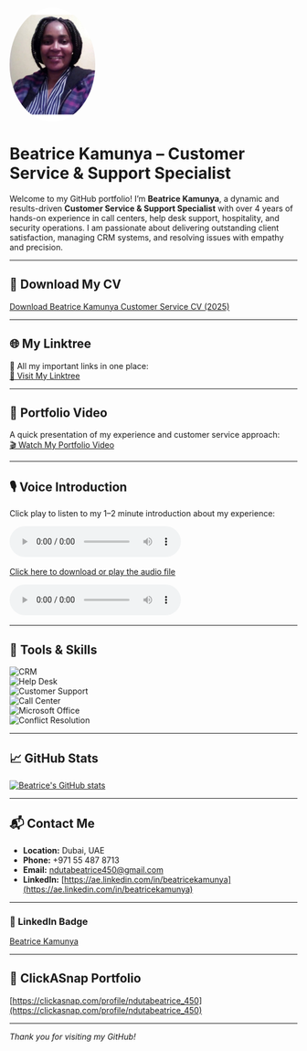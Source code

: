 <img src="./beatrice_photo.png" alt="Beatrice Kamunya" style="width:150px; border-radius:50%; display:block; margin-bottom:20px;" />

# Beatrice Kamunya – Customer Service & Support Specialist

Welcome to my GitHub portfolio! I’m **Beatrice Kamunya**, a dynamic and results-driven **Customer Service & Support Specialist** with over 4 years of hands-on experience in call centers, help desk support, hospitality, and security operations. I am passionate about delivering outstanding client satisfaction, managing CRM systems, and resolving issues with empathy and precision.

---

## 📄 Download My CV
[Download Beatrice Kamunya Customer Service CV (2025)](./Kamunya_Beatrice_Customer_Service_CV_2025.pdf)

---

## 🌐 My Linktree
📌 All my important links in one place:  
[🔗 Visit My Linktree](https://linktr.ee/ndutabeatrice450)

---

## 🎥 Portfolio Video
A quick presentation of my experience and customer service approach:  
[🎬 Watch My Portfolio Video](https://www.dropbox.com/scl/fi/6w5z8v18aps5kthk4y9tj/Brown-Minimal-Creative-Portofolio-Presentation_20250722_172014_0002.mp4?rlkey=qmthao27kc99px2lmqwwz7u0b&st=8vpzhb8y&dl=0)

---
## 🎙 Voice Introduction  
Click play to listen to my 1–2 minute introduction about my experience:

<audio controls>
  <source src="./BeatriceKamunya_SecurityCustomerServiceIntro.mp3" type="audio/mpeg">
  Your browser does not support the audio element.
</audio>

[Click here to download or play the audio file](./BeatriceKamunya_SecurityCustomerServiceIntro.mp3)

<audio controls>
  <source src="./BeatriceKamunya_SecurityCustomerServiceIntro.mp3" type="audio/mpeg">
  Your browser does not support the audio element.
</audio>

---

## 🧰 Tools & Skills
![CRM](https://img.shields.io/badge/CRM-Expert-blue)  
![Help Desk](https://img.shields.io/badge/Help%20Desk-Specialist-brightgreen)  
![Customer Support](https://img.shields.io/badge/Customer%20Support-Experienced-orange)  
![Call Center](https://img.shields.io/badge/Call%20Center-4+%20Years-yellow)  
![Microsoft Office](https://img.shields.io/badge/Microsoft%20Office-Proficient-blueviolet)  
![Conflict Resolution](https://img.shields.io/badge/Conflict%20Resolution-Advanced-success)

---

## 📈 GitHub Stats
[![Beatrice's GitHub stats](https://github-readme-stats.vercel.app/api?username=betty88online&show_icons=true&theme=dark)](https://github.com/betty88online)

---

## 📬 Contact Me
- **Location:** Dubai, UAE  
- **Phone:** +971 55 487 8713  
- **Email:** [ndutabeatrice450@gmail.com](mailto:ndutabeatrice450@gmail.com)  
- **LinkedIn:** [https://ae.linkedin.com/in/beatricekamunya](https://ae.linkedin.com/in/beatricekamunya)

---

### 🔗 LinkedIn Badge
<div class="LI-profile-badge"  
     data-version="v1"  
     data-size="medium"  
     data-locale="en_US"  
     data-type="horizontal"  
     data-theme="dark"  
     data-vanity="beatricekamunya">
  <a class="LI-simple-link" href="https://www.linkedin.com/in/beatricekamunya?trk=profile-badge">Beatrice Kamunya</a>
</div>

---

## 📸 ClickASnap Portfolio
[https://clickasnap.com/profile/ndutabeatrice_450](https://clickasnap.com/profile/ndutabeatrice_450)

---

_Thank you for visiting my GitHub!_

